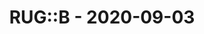 ---
layout: post
title: RUG::B - 2020-09-03
datetime: '2020-09-03 19:00:00 +0200'
name: RUG::B
external_url: https://www.rug-b.de/events/ruby-usergroup-berlin-september-2020-637
online_event: true
year_month: 2020-09
---